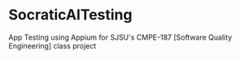 # SocraticAITesting
App Testing using Appium for SJSU's CMPE-187 [Software Quality Engineering] class project
